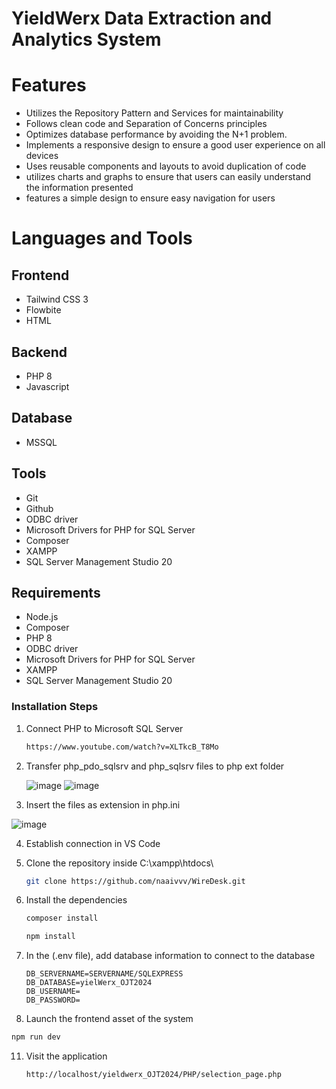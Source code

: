 # YieldWerx Data Extraction and Analytics System

# Features
- Utilizes the Repository Pattern and Services for maintainability
- Follows clean code and Separation of Concerns principles
- Optimizes database performance by avoiding the N+1 problem.
- Implements a responsive design to ensure a good user experience on all devices
- Uses reusable components and layouts to avoid duplication of code
- utilizes charts and graphs to ensure that users can easily understand the information presented
- features a simple design to ensure easy navigation for users

# Languages and Tools
## Frontend
- Tailwind CSS 3
- Flowbite
- HTML

## Backend
- PHP 8
- Javascript

## Database
- MSSQL

## Tools
- Git
- Github
- ODBC driver
- Microsoft Drivers for PHP for SQL Server
- Composer
- XAMPP
- SQL Server Management Studio 20
 
## Requirements
- Node.js
- Composer
- PHP 8
- ODBC driver
- Microsoft Drivers for PHP for SQL Server
- XAMPP
- SQL Server Management Studio 20

### Installation Steps
1. Connect PHP to Microsoft SQL Server

   ``` bash
   https://www.youtube.com/watch?v=XLTkcB_T8Mo
   ```
   
2. Transfer php_pdo_sqlsrv and php_sqlsrv files to php ext folder
   
   ![image](https://github.com/user-attachments/assets/8ec568d3-223e-41a9-9c0f-ce184697ea3b)
   ![image](https://github.com/user-attachments/assets/93c55b12-024c-4930-b692-7787b7ccd1ea)
   

3. Insert the files as extension in php.ini
 
 ![image](https://github.com/user-attachments/assets/43a677e6-dd9a-42ef-86fd-d392b32205d6)
 

4. Establish connection in VS Code



7. Clone the repository inside C:\xampp\htdocs\

   ```bash
   git clone https://github.com/naaivvv/WireDesk.git
   ```

8. Install the dependencies

   ```bash
   composer install
   ```

   ```bash
   npm install
   ```
   
9. In the (.env file), add database information to connect to the database

   ```env
   DB_SERVERNAME=SERVERNAME/SQLEXPRESS
   DB_DATABASE=yielWerx_OJT2024
   DB_USERNAME=
   DB_PASSWORD=
   ```
   
10. Launch the frontend asset of the system

   ```bash
   npm run dev
   ```

11. Visit the application

    ```bash
    http://localhost/yieldwerx_OJT2024/PHP/selection_page.php
    ```
